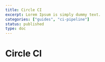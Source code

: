```yaml
---
title: Circle CI
excerpt: Lorem Ipsum is simply dummy text.
categories: ["guides", "ci-pipeline"]
status: published
type: doc
---
```

# Circle CI
